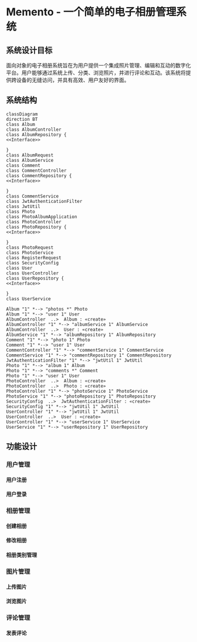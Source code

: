 # Memento - 一个简单的电子相册管理系统

## 系统设计目标

面向对象的电子相册系统旨在为用户提供一个集成照片管理、编辑和互动的数字化平台。用户能够通过系统上传、分类、浏览照片，并进行评论和互动。该系统将提供跨设备的无缝访问，并具有高效、用户友好的界面。

## 系统结构

```mermaid
classDiagram
direction BT
class Album
class AlbumController
class AlbumRepository {
<<Interface>>

}
class AlbumRequest
class AlbumService
class Comment
class CommentController
class CommentRepository {
<<Interface>>

}
class CommentService
class JwtAuthenticationFilter
class JwtUtil
class Photo
class PhotoAlbumApplication
class PhotoController
class PhotoRepository {
<<Interface>>

}
class PhotoRequest
class PhotoService
class RegisterRequest
class SecurityConfig
class User
class UserController
class UserRepository {
<<Interface>>

}
class UserService

Album "1" *--> "photos *" Photo 
Album "1" *--> "user 1" User 
AlbumController  ..>  Album : «create»
AlbumController "1" *--> "albumService 1" AlbumService 
AlbumController  ..>  User : «create»
AlbumService "1" *--> "albumRepository 1" AlbumRepository 
Comment "1" *--> "photo 1" Photo 
Comment "1" *--> "user 1" User 
CommentController "1" *--> "commentService 1" CommentService 
CommentService "1" *--> "commentRepository 1" CommentRepository 
JwtAuthenticationFilter "1" *--> "jwtUtil 1" JwtUtil 
Photo "1" *--> "album 1" Album 
Photo "1" *--> "comments *" Comment 
Photo "1" *--> "user 1" User 
PhotoController  ..>  Album : «create»
PhotoController  ..>  Photo : «create»
PhotoController "1" *--> "photoService 1" PhotoService 
PhotoService "1" *--> "photoRepository 1" PhotoRepository 
SecurityConfig  ..>  JwtAuthenticationFilter : «create»
SecurityConfig "1" *--> "jwtUtil 1" JwtUtil 
UserController "1" *--> "jwtUtil 1" JwtUtil 
UserController  ..>  User : «create»
UserController "1" *--> "userService 1" UserService 
UserService "1" *--> "userRepository 1" UserRepository 

```

## 功能设计

### 用户管理

#### 用户注册

#### 用户登录

### 相册管理

#### 创建相册

#### 修改相册

#### 相册类别管理

### 图片管理

#### 上传图片

#### 浏览图片

### 评论管理

#### 发表评论
